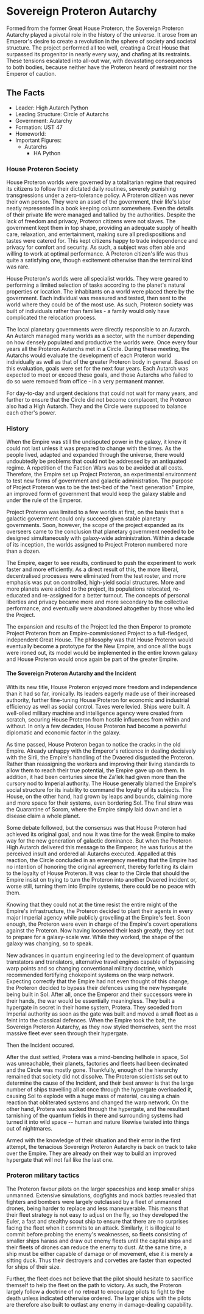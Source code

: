 # Sovereign Proteron Autarchy

Formed from the former Great House Proteron, the Sovereign Proteron Autarchy played a pivotal role in the history of the universe.
It arose from an Emperor's desire to create a revolution in the sphere of society and societal structure.
The project performed all too well, creating a Great House that surpassed its progenitor in nearly every way, and chafing at its restraints.
These tensions escalated into all-out war, with devastating consequences to both bodies, because neither have the Proteron heard of restraint nor the Emperor of caution.

## The Facts

* Leader: High Autarch Python
* Leading Structure: Circle of Autarchs
* Government: Autarchy
* Formation: UST 47
* Homeworld: <!-- TODO: find the actual homeworld-->
* Important Figures:
    * Autarchs
      * HA Python

### House Proteron Society

House Proteron worlds were governed by a totalitarian regime that required its citizens to follow their dictated daily routines, severely punishing transgressions under a zero-tolerance policy. A Proteron citizen was never their own person. They were an asset of the government, their life's labor neatly represented in a book keeping column somewhere. Even the details of their private life were managed and tallied by the authorities. Despite the lack of freedom and privacy, Proteron citizens were not slaves. The government kept them in top shape, providing an adequate supply of health care, relaxation, and entertainment, making sure all predispositions and tastes were catered for. This kept citizens happy to trade independence and privacy for comfort and security. As such, a subject was often able and willing to work at optimal performance. A Proteron citizen's life was thus quite a satisfying one, though excitement otherwise than the terminal kind was rare.

House Proteron's worlds were all specialist worlds. They were geared to performing a limited selection of tasks according to the planet's natural properties or location. The inhabitants on a world were placed there by the government. Each individual was measured and tested, then sent to the world where they could be of the most use. As such, Proteron society was built of individuals rather than families - a family would only have complicated the relocation process.

The local planetary governments were directly responsible to an Autarch. An Autarch managed many worlds as a sector, with the number depending on how densely populated and productive the worlds were. Once every four years all the Proteron Autarchs met in a Circle. During these meeting, the Autarchs would evaluate the development of each Proteron world individually as well as that of the greater Proteron body in general. Based on this evaluation, goals were set for the next four years. Each Autarch was expected to meet or exceed these goals, and those Autarchs who failed to do so were removed from office - in a very permanent manner.

For day-to-day and urgent decisions that could not wait for many years, and further to ensure that the Circle did not become complacent, the Proteron also had a High Autarch. They and the Circle were supposed to balance each other's power.

### History

When the Empire was still the undisputed power in the galaxy, it knew it could not last unless it was prepared to change with the times. As the people lived, adapted and expanded through the universe, there would undoubtedly be problems that could not be addressed by an antiquated regime. A repetition of the Faction Wars was to be avoided at all costs. Therefore, the Empire set up Project Proteron, an experimental environment to test new forms of government and galactic administration. The purpose of Project Proteron was to be the test-bed of the "next generation" Empire, an improved form of government that would keep the galaxy stable and under the rule of the Emperor.

Project Proteron was limited to a few worlds at first, on the basis that a galactic government could only succeed given stable planetary governments. Soon, however, the scope of the project expanded as its overseers came to the conclusion that planetary government needed to be designed simultaneously with galaxy-wide administration. Within a decade of its inception, the worlds assigned to Project Proteron numbered more than a dozen.

The Empire, eager to see results, continued to push the experiment to work faster and more efficiently. As a direct result of this, the more liberal, decentralised processes were eliminated from the test roster, and more emphasis was put on controlled, high-yield social structures. More and more planets were added to the project, its populations relocated, re-educated and re-assigned for a better turnout. The concepts of personal liberties and privacy became more and more secondary to the collective performance, and eventually were abandoned altogether by those who led the Project.

The expansion and results of the Project led the then Emperor to promote Project Proteron from an Empire-commissioned Project to a full-fledged, independent Great House. The philosophy was that House Proteron would eventually become a prototype for the New Empire, and once all the bugs were ironed out, its model would be implemented in the entire known galaxy and House Proteron would once again be part of the greater Empire.

#### The Sovereign Proteron Autarchy and the Incident

With its new title, House Proteron enjoyed more freedom and independence than it had so far, ironically. Its leaders eagerly made use of their increased authority, further fine-tuning House Proteron for economic and industrial efficiency as well as social control. Taxes were levied. Ships were built. A well-oiled military machine and intelligence agency were created from scratch, securing House Proteron from hostile influences from within and without. In only a few decades, House Proteron had become a powerful diplomatic and economic factor in the galaxy.

As time passed, House Proteron began to notice the cracks in the old Empire. Already unhappy with the Emperor's reticence in dealing decisively with the Sirii, the Empire's handling of the Dvaered disgusted the Proteron. Rather than reassigning the workers and improving their living standards to allow them to reach their true potential, the Empire gave up on them. In addition, it had been centuries since the Za'lek had given more than the cursory nod to Imperial authority. The House generally blamed the Empire's social structure for its inability to command the loyalty of its subjects. The House, on the other hand, had grown by leaps and bounds, claiming more and more space for their systems, even bordering Sol. The final straw was the Quarantine of Sorom, where the Empire simply laid down and let a disease claim a whole planet.

Some debate followed, but the consensus was that House Proteron had achieved its original goal, and now it was time for the weak Empire to make way for the new generation of galactic dominance. But when the Proteron High Autarch delivered this message to the Emperor, he was furious at the perceived insult and ordered all Autarchs executed. Appalled at this reaction, the Circle concluded in an emergency meeting that the Empire had no intention of honoring the original agreement, thereby forfeiting its claim to the loyalty of House Proteron. It was clear to the Circle that should the Empire insist on trying to turn the Proteron into another Dvaered incident or, worse still, turning them into Empire systems, there could be no peace with them.

Knowing that they could not at the time resist the entire might of the Empire's infrastructure, the Proteron decided to plant their agents in every major Imperial agency while publicly grovelling at the Empire's feet. Soon enough, the Proteron were even in charge of the Empire's covert operations against the Proteron. Now having loosened their leash greatly, they set out to prepare for a galaxy-scale war. While they worked, the shape of the galaxy was changing, so to speak.

New advances in quantum engineering led to the development of quantum transtators and translators, alternative travel engines capable of bypassing warp points and so changing conventional military doctrine, which recommended fortifying chokepoint systems on the warp network. Expecting correctly that the Empire had not even thought of this change, the Proteron decided to bypass their defences using the new hypergate being built in Sol. After all, once the Emperor and their successors were in their hands, the war would be essentially meaningless. They built a hypergate in secret in their home system, Protera. They seceded from Imperial authority as soon as the gate was built and moved a small fleet as a feint into the classical defences. When the Empire took the bait, the Sovereign Proteron Autarchy, as they now styled themselves, sent the most massive fleet ever seen through their hypergate.

Then the Incident occured.

After the dust settled, Protera was a mind-bending hellhole in space, Sol was unreachable, their planets, factories and fleets had been decimated and the Circle was mostly gone. Thankfully, enough of the hierarchy remained that society did not dissolve. The Proteron scientists set out to determine the cause of the Incident, and their best answer is that the large number of ships travelling all at once through the hypergate overloaded it, causing Sol to explode with a huge mass of material, causing a chain reaction that obliterated systems and changed the warp network. On the other hand, Protera was sucked through the hypergate, and the resultant tarnishing of the quantum fields in there and surrounding systems had turned it into wild space -- human and nature likewise twisted into things out of nightmares.

Armed with the knowledge of their situation and their error in the first attempt, the tenacious Sovereign Proteron Autarchy is back on track to take over the Empire. They are already on their way to build an improved hypergate that will not fail like the last one.

### Proteron military tactics

The Proteron favour pilots on the larger spaceships and keep smaller ships unmanned. Extensive simulations, dogfights and mock battles revealed that fighters and bombers were largely outclassed by a fleet of unmanned drones, being harder to replace and less maneuverable. This means that their fleet strategy is not easy to adjust on the fly, so they developed the Euler, a fast and stealthy scout ship to ensure that there are no surprises facing the fleet when it commits to an attack. Similarly, it is illogical to commit before probing the enemy's weaknesses, so fleets consisting of smaller ships harass and draw out enemy fleets until the capital ships and their fleets of drones can reduce the enemy to dust. At the same time, a ship must be either capable of damage or of movement, else it is merely a sitting duck. Thus their destroyers and corvettes are faster than expected for ships of their size.

Further, the fleet does not believe that the pilot should hesitate to sacrifice themself to help the fleet on the path to victory. As such, the Proteron largely follow a doctrine of no retreat to encourage pilots to fight to the death unless indicated otherwise ordered. The larger ships with the pilots are therefore also built to outlast any enemy in damage-dealing capability.

